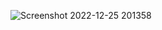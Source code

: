 ![Screenshot 2022-12-25 201358](https://user-images.githubusercontent.com/71940251/209472463-da829f0c-dcfe-4398-84e1-3d7e32ea6d1e.png)
